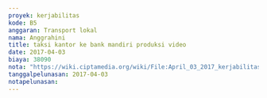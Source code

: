 ```yaml
---
proyek: kerjabilitas
kode: B5
anggaran: Transport lokal
nama: Anggrahini
title: taksi kantor ke bank mandiri produksi video
date: 2017-04-03
biaya: 38090
nota: "https://wiki.ciptamedia.org/wiki/File:April_03_2017_kerjabilitas_B5_taksi_kantor_ke_bankmandiri_inok887.jpg"
tanggalpelunasan: 2017-04-03
notapelunasan:
---
```

